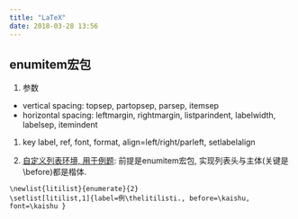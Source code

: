 ```yaml
---
title: "LaTeX"
date: 2018-03-28 13:56
---
```


## enumitem宏包

1. 参数
* vertical spacing: topsep, partopsep, parsep, itemsep
* horizontal spacing: leftmargin, rightmargin, listparindent, labelwidth, labelsep, itemindent

1. key
label, ref, font, format, align=left/right/parleft, setlabelalign

1. [自定义列表环境, 用于例题](https://tex.stackexchange.com/questions/64413/formatting-for-body-of-item-in-itemize-enumerate-description-environment): 
前提是enumitem宏包, 实现列表头与主体(关键是\before)都是楷体. 
```
\newlist{litilist}{enumerate}{2}
\setlist[litilist,1]{label=例\thelitilisti., before=\kaishu, font=\kaishu }
```

